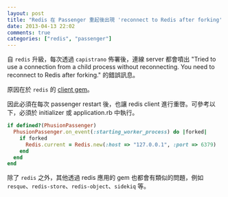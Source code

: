 ```yaml
---
layout: post
title: "Redis 在 Passenger 重起後出現 'reconnect to Redis after forking' 的錯誤訊息"
date: 2013-04-13 22:02
comments: true
categories: ["redis", "passenger"]
---
```

自 `redis` 升級，每次透過 `capistrano` 佈署後，連線 server 都會噴出 "Tried to use a connection from a child process without reconnecting. You need to reconnect to Redis after forking." 的錯誤訊息。

<!-- more -->

原因在於 `redis` 的 <a href="https://github.com/redis/redis-rb" target="_blank">client gem</a>。  

因此必須在每次 passenger restart 後，也讓 redis client 進行重啓。可參考以下，必須於 initializer 或 application.rb 中執行。  

```ruby
if defined?(PhusionPassenger)
  PhusionPassenger.on_event(:starting_worker_process) do |forked|
    if forked
      Redis.current = Redis.new(:host => "127.0.0.1", :port => 6379)
    end
  end
end
```

除了 `redis` 之外，其他透過 redis 應用的 gem 也都會有類似的問題，例如 `resque`、`redis-store`、`redis-object`、`sidekiq` 等。  

